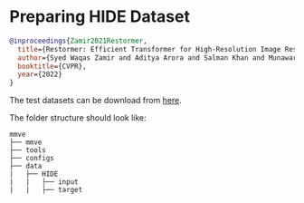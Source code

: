 # Preparing HIDE Dataset

<!-- [DATASET] -->

```bibtex
@inproceedings{Zamir2021Restormer,
  title={Restormer: Efficient Transformer for High-Resolution Image Restoration},
  author={Syed Waqas Zamir and Aditya Arora and Salman Khan and Munawar Hayat and Fahad Shahbaz Khan and Ming-Hsuan Yang},
  booktitle={CVPR},
  year={2022}
}
```

The test datasets can be download from [here](https://drive.google.com/file/d/1XRomKYJF1H92g1EuD06pCQe4o6HlwB7A/).

The folder structure should look like:

```text
mmve
├── mmve
├── tools
├── configs
├── data
|   ├── HIDE
|   |   ├── input
|   |   ├── target
```
